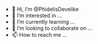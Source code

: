 - 👋 Hi, I’m @PhidelisDevelike
- 👀 I’m interested in ...
- 🌱 I’m currently learning ...
- 💞️ I’m looking to collaborate on ...
- 📫 How to reach me ...

<!---
PhidelisDevelike/PhidelisDevelike is a ✨ special ✨ repository because its `README.md` (this file) appears on your GitHub profile.
You can click the Preview link to take a look at your changes.
--->
